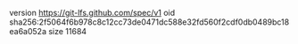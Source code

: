 version https://git-lfs.github.com/spec/v1
oid sha256:2f5064f6b978c8c12cc73de0471dc588e32fd560f2cdf0db0489bc18ea6a052a
size 11684
